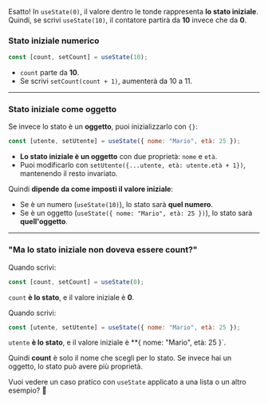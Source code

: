 Esatto! In `useState(0)`, il valore dentro le tonde rappresenta **lo stato iniziale**. Quindi, se scrivi `useState(10)`, il contatore partirà da **10** invece che da **0**.

### **Stato iniziale numerico**
```js
const [count, setCount] = useState(10);
```
- `count` parte da **10**.
- Se scrivi `setCount(count + 1)`, aumenterà da 10 a 11.

---

### **Stato iniziale come oggetto**
Se invece lo stato è un **oggetto**, puoi inizializzarlo con `{}`:

```js
const [utente, setUtente] = useState({ nome: "Mario", età: 25 });
```
- **Lo stato iniziale è un oggetto** con due proprietà: `nome` e `età`.
- Puoi modificarlo con `setUtente({...utente, età: utente.età + 1})`, mantenendo il resto invariato.

Quindi **dipende da come imposti il valore iniziale**: 
- Se è un numero (`useState(10)`), lo stato sarà **quel numero**.
- Se è un oggetto (`useState({ nome: "Mario", età: 25 })`), lo stato sarà **quell'oggetto**.

---

### **"Ma lo stato iniziale non doveva essere count?"**
Quando scrivi:

```js
const [count, setCount] = useState(0);
```
`count` **è lo stato**, e il valore iniziale è **0**.

Quando scrivi:

```js
const [utente, setUtente] = useState({ nome: "Mario", età: 25 });
```
`utente` **è lo stato**, e il valore iniziale è **{ nome: "Mario", età: 25 }`.

Quindi **count** è solo il nome che scegli per lo stato. Se invece hai un oggetto, lo stato può avere più proprietà.

Vuoi vedere un caso pratico con `useState` applicato a una lista o un altro esempio? 🚀